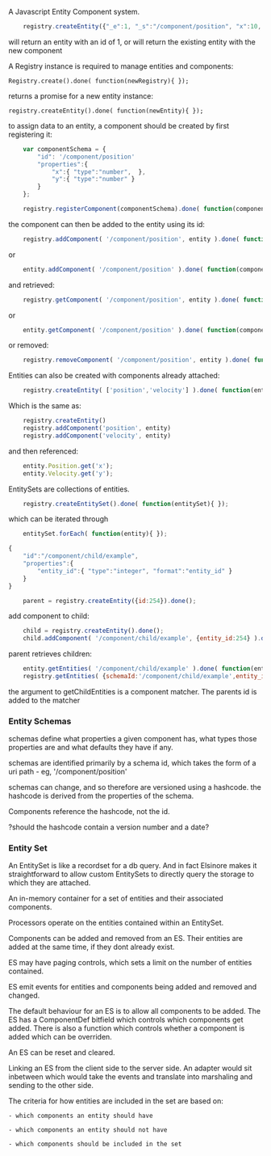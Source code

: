 
A Javascript Entity Component system.





```javascript
    registry.createEntity({"_e":1, "_s":"/component/position", "x":10, "y":-10}).done( function(entity){ });
```
will return an entity with an id of 1, or will return the existing entity with the new component



A Registry instance is required to manage entities and components:

    Registry.create().done( function(newRegistry){ });

returns a promise for a new entity instance:

    registry.createEntity().done( function(newEntity){ });

to assign data to an entity, a component should be created by first registering it:

```javascript
    var componentSchema = {
        "id": '/component/position'
        "properties":{
            "x":{ "type":"number",  },
            "y":{ "type":"number" }
        }
    };

    registry.registerComponent(componentSchema).done( function(componentDef){ });
```

the component can then be added to the entity using its id:

```javascript
    registry.addComponent( '/component/position', entity ).done( function(componentInstance){ });
```

or

```javascript
    entity.addComponent( '/component/position' ).done( function(componentInstance){ });
```

and retrieved:

```javascript
    registry.getComponent( '/component/position', entity ).done( function(componentInstance){ });
```
or
```javascript
    entity.getComponent( '/component/position' ).done( function(componentInstance){ });
```

or removed:

```javascript
    registry.removeComponent( '/component/position', entity ).done( function(entity){ });
```

Entities can also be created with components already attached:

```javascript
    registry.createEntity( ['position','velocity'] ).done( function(entity){ });
```

Which is the same as:

```javascript
    registry.createEntity()
    registry.addComponent('position', entity)
    registry.addComponent('velocity', entity)
```

and then referenced:

```javascript
    entity.Position.get('x');
    entity.Velocity.get('y');
```

EntitySets are collections of entities.

```javascript
    registry.createEntitySet().done( function(entitySet){ });
```

which can be iterated through

```javascript
    entitySet.forEach( function(entity){ });
```




```javascript
{
    "id":"/component/child/example",
    "properties":{
        "entity_id":{ "type":"integer", "format":"entity_id" }
    }
}

    parent = registry.createEntity({id:254}).done();
```

add component to child:

```javascript
    child = registry.createEntity().done();
    child.addComponent( '/component/child/example', {entity_id:254} ).done();
```

parent retrieves children:

```javascript
    entity.getEntities( '/component/child/example' ).done( function(entities){} );
    registry.getEntities( {schemaId:'/component/child/example',entity_id:254} ).done( function(entities){} );
```

the argument to getChildEntities is a component matcher. The parents id is added to the matcher


### Entity Schemas

schemas define what properties a given component has, what types those properties are and what defaults they have if any.

schemas are identified primarily by a schema id, which takes the form of a uri path - eg, '/component/position'

schemas can change, and so therefore are versioned using a hashcode. the hashcode is derived from the properties of the schema. 

Components reference the hashcode, not the id.

?should the hashcode contain a version number and a date?


### Entity Set

An EntitySet is like a recordset for a db query. And in fact Elsinore makes it straightforward to allow
custom EntitySets to directly query the storage to which they are attached.

An in-memory container for a set of entities and their associated components.

Processors operate on the entities contained within an EntitySet.

Components can be added and removed from an ES. Their entities are added at the same time, if they dont
already exist. 

ES may have paging controls, which sets a limit on the number of entities contained.

ES emit events for entities and components being added and removed and changed.

The default behaviour for an ES is to allow all components to be added. The ES has a ComponentDef bitfield
which controls which components get added. There is also a function which controls whether a component
is added which can be overriden.

An ES can be reset and cleared.

Linking an ES from the client side to the server side. An adapter would sit inbetween which would take
the events and translate into marshaling and sending to the other side.

The criteria for how entities are included in the set are based on:

    - which components an entity should have

    - which components an entity should not have

    - which components should be included in the set



